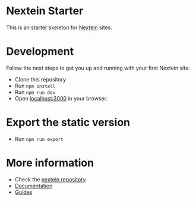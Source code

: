 # Nextein Starter

This is an starter skeleton for [Nextein](https://nextein.now.sh) sites.

# Development

Follow the next steps to get you up and running with your first Nextein site:

- Clone this repository
- Run `npm install`
- Run `npm run dev`
- Open [localhost:3000](http://localhost:3000) in your browser.

# Export the static version

- Run `npm run export`


# More information

- Check the [nextein repository](https://github.com/elmasse/nextein)
- [Documentation](https://nextein.now.sh/docs) 
- [Guides](https://nextein.now.sh/guides)

